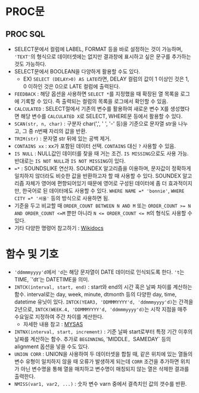 # PROC문

## PROC SQL
- SELECT문에서 컬럼에 LABEL, FORMAT 등을 바로 설정하는 것이 가능하며, `'TEXT'`의 형식으로 데이터셋에는 없지만 결과창에 표시하고 싶은 문구를 추가하는 것도 가능하다.
- SELECT문에서 BOOLEAN을 다양하게 활용할 수도 있다.
	- EX) `SELECT (DELAY>0) AS LATE`라면, DELAY 컬럼의 값이 1 이상인 것은 1, 0 이하인 것은 0으로 LATE 컬럼에 출력된다.
- `FEEDBACK` : 해당 옵션을 사용하면 `SELECT *`를 지정했을 때 확장된 열 목록을 로그에 기록할 수 있다. 즉 출력되는 컬럼의 목록을 로그에서 확인할 수 있음.
- `CALCULATED` : SELECT절에서 기존의 변수를 활용하여 새로운 변수 X를 생성했다면 해당 변수를 `CALCULATED X`로 SELECT, WHERE문 등에서 활용할 수 있다.
- `SCAN(str, n, char)` : 구분자 char(',', ' ', '-' 등)을 기준으로 문자열 str을 나누고, 그 중 n번째 자리의 값을 반환.
- `TRIM(str)` : 문자열 str 뒤에 있는 공백 제거.
- `CONTAINS xx` : xx가 포함된 데이터 선택. `CONTAINS` 대신 `?` 사용할 수 있음.
- `IS NULL` : NULL값인 데이터를 찾을 때 거는 조건. `IS MISSING`으로도 사용 가능. 반대로는 `IS NOT NULL`과 `IS NOT MISSING`이 있다.
- `=*` : SOUNDSLIKE 연산자. SOUNDEX 알고리즘을 이용하며, 문자값이 정확하게 일치하지 않더라도 비슷한 값을 반환하고자 할 때 사용할 수 있다. SOUNDEX 알고리즘 자체가 영어에 편향되어있기 때문에 영어로 구성된 데이터에 좀 더 효과적이지만, 한국어로 된 데이터에도 사용할 수 있다. `WHERE NAME =* 'bonnie'`, `WHERE CITY =* '서울'` 등의 방식으로 사용하면 됨.
- 기준을 두고 비교할 때 `ORDER_COUNT BETWEEN N AND M` 또는 `ORDER_COUNT >= N AND ORDER_COUNT <=M` 뿐만 아니라 `N <= ORDER_COUNT <= M`의 형식도 사용할 수 있다. 
- 기타 다양한 명령어 참고하기 : [Wikidocs](https://wikidocs.net/31517)

# 함수 및 기호
- `'ddmmmyyyy'd`에서 `'d`는 해당 문자열이 DATE 데이터로 인식되도록 한다. `'t`는 TIME, `'dt'는 DATETIME을 의미.
- `INTCK(interval, start, end)` : start와 end의 시간 혹은 날짜 차이를 계산하는 함수. interval로는 day, week, minute, dtmonth 등의 다양한 day, time, datetime 유닛이 있다. `INTCK(YEAR3, 'DDMMMYYYY'd, 'ddmmmyyyy'd)`는 간격을 2년으로, `INTCK(WEEK.4, 'DDMMMYYYY'd, 'ddmmmyyyy'd)`는 시작 지점을 매주 수요일로 지정하여 주간 차이를 계산한다.
	- 자세한 내용 참고 : [MYSAS](http://mysas.co.kr/sas_tiptech/a_question.asp?b_no=7411&cmd=content&bd_no=5)
- `INTNX(interval, start, increment)` : 기준 날짜 start로부터 특정 기간 이후의 날짜를 계산하는 함수. 추가로 `BEGINNING`, 'MIDDLE`, `SAMEDAY` 등의 alignment 옵션을 넣을 수도 있다. 
- `UNION CORR` : UNION을 사용하여 두 데이터셋을 합칠 때, 같은 위치에 있는 열들의 변수 유형이 일치하지 않을 때 오류가 발생하게 되는데 `CORR` 조건을 추가하면 위치가 아닌 변수명을 통해 열을 매치하고 변수명이 매칭되지 않는 열은 삭제한 결과를 출력한다.
- `NMISS(var1, var2, ...)` : 숫자 변수 varn 중에서 결측치인 값의 갯수를 반환.
